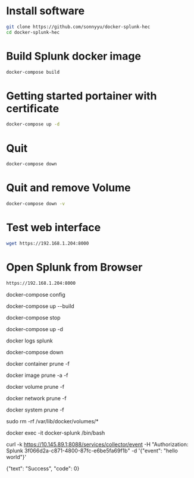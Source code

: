 # Install software
```bash
git clone https://github.com/sonnyyu/docker-splunk-hec
cd docker-splunk-hec
```
# Build Splunk docker image
```bash
docker-compose build
```
# Getting started portainer with certificate
```bash
docker-compose up -d
```
# Quit 
```bash
docker-compose down 
```
# Quit and remove Volume
```bash
docker-compose down -v
```
# Test web interface
```bash
wget https://192.168.1.204:8000
```
# Open Splunk from Browser
```bash
https://192.168.1.204:8000
```


docker-compose config

docker-compose up --build

docker-compose stop

docker-compose up -d

docker logs splunk

docker-compose down

docker container prune -f

docker image prune -a -f

docker volume prune -f

docker network prune -f

docker system prune -f

sudo rm -rf /var/lib/docker/volumes/*

docker exec -it docker-splunk /bin/bash

curl -k  https://10.145.89.1:8088/services/collector/event -H "Authorization: Splunk 3f066d2a-c871-4800-87fc-e6be5fa69f1b" -d '{"event": "hello world"}'

{"text": "Success", "code": 0}
